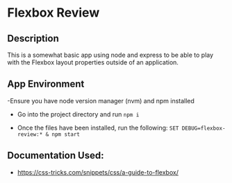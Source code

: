 # Flexbox Review

## Description
 This is a somewhat basic app using node and express to be able to
 play with the Flexbox layout properties outside of an application.

 ## App Environment
 -Ensure you have node version manager (nvm) and npm installed

 - Go into the project directory and run
 `npm i`

 - Once the files have been installed, run the following:
 `SET DEBUG=flexbox-review:* & npm start` 

## Documentation Used:
- https://css-tricks.com/snippets/css/a-guide-to-flexbox/

